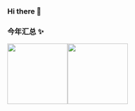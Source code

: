 ### Hi there 👋

<!--
**LIUVVi/LIUVVi** is a ✨ _special_ ✨ repository because its `README.md` (this file) appears on your GitHub profile.

Here are some ideas to get you started:

- 🔭 I’m currently working on ...
- 🌱 I’m currently learning ...
- 👯 I’m looking to collaborate on ...
- 🤔 I’m looking for help with ...
- 💬 Ask me about ...
- 📫 How to reach me: ...
- 😄 Pronouns: ...
- ⚡ Fun fact: ...
-->





### 今年汇总 ✨

<img align="" height="137px" src="https://github-readme-stats.vercel.app/api?username=liuvvi&hide_title=true&hide_border=true&show_icons=true&include_all_commits=true&line_height=21&bg_color=0,EC6C6C,FFD479,FFFC79,73FA79&theme=graywhite&locale=cn" /><img align="" height="137px" src="https://github-readme-stats.vercel.app/api/top-langs/?username=liuvvi&hide_title=true&hide_border=true&layout=compact&bg_color=0,73FA79,73FDFF,D783FF&theme=graywhite&locale=cn" />
